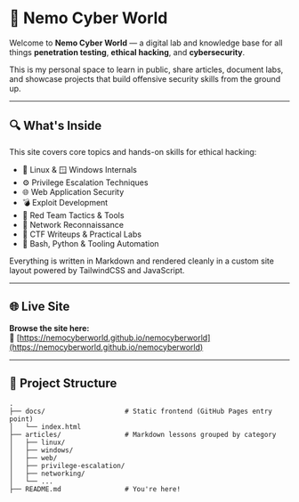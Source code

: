 # 🧠 Nemo Cyber World

Welcome to **Nemo Cyber World** — a digital lab and knowledge base for all things **penetration testing**, **ethical hacking**, and **cybersecurity**.

This is my personal space to learn in public, share articles, document labs, and showcase projects that build offensive security skills from the ground up.

---

## 🔍 What's Inside

This site covers core topics and hands-on skills for ethical hacking:

- 🐧 Linux & 🪟 Windows Internals  
- ⚙️ Privilege Escalation Techniques  
- 🌐 Web Application Security  
- 💣 Exploit Development  
- 🧰 Red Team Tactics & Tools  
- 📡 Network Reconnaissance  
- 🧪 CTF Writeups & Practical Labs  
- 🔧 Bash, Python & Tooling Automation  

Everything is written in Markdown and rendered cleanly in a custom site layout powered by TailwindCSS and JavaScript.

---

## 🌐 Live Site

**Browse the site here:**  
🔗 [https://nemocyberworld.github.io/nemocyberworld](https://nemocyberworld.github.io/nemocyberworld)

---

## 📁 Project Structure

```plaintext
.
├── docs/                    # Static frontend (GitHub Pages entry point)
│   └── index.html
├── articles/                # Markdown lessons grouped by category
│   ├── linux/
│   ├── windows/
│   ├── web/
│   ├── privilege-escalation/
│   ├── networking/
│   └── ...
├── README.md                # You're here!
